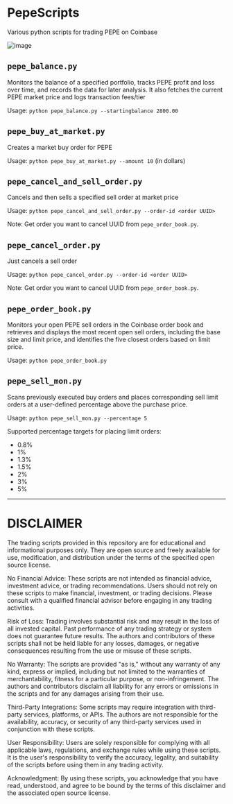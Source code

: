# PepeScripts
Various python scripts for trading PEPE on Coinbase

![image](https://github.com/user-attachments/assets/d43bd744-d0d3-4c87-bd1a-93f9df163d6a)

## `pepe_balance.py`
Monitors the balance of a specified portfolio, tracks PEPE profit and loss over time, and records the data for later analysis. It also fetches the current PEPE market price and logs transaction fees/tier

Usage: `python pepe_balance.py --startingbalance 2800.00`

## `pepe_buy_at_market.py`
Creates a market buy order for PEPE

Usage: `python pepe_buy_at_market.py --amount 10` (in dollars)

## `pepe_cancel_and_sell_order.py`
Cancels and then sells a specified sell order at market price

Usage: `python pepe_cancel_and_sell_order.py --order-id <order UUID>`

Note: Get order you want to cancel UUID from `pepe_order_book.py`.

## `pepe_cancel_order.py`
Just cancels a sell order

Usage: `python pepe_cancel_order.py --order-id <order UUID>`

Note: Get order you want to cancel UUID from `pepe_order_book.py`.

## `pepe_order_book.py`
Monitors your open PEPE sell orders in the Coinbase order book and retrieves and displays the most recent open sell orders, including the base size and limit price, and identifies the five closest orders based on limit price.

Usage: `python pepe_order_book.py`

## `pepe_sell_mon.py`
Scans previously executed buy orders and places corresponding sell limit orders at a user-defined percentage above the purchase price.

Usage: `python pepe_sell_mon.py --percentage 5`

Supported percentage targets for placing limit orders:

- 0.8%
- 1%
- 1.3%
- 1.5%
- 2%
- 3%
- 5%

---

# DISCLAIMER

The trading scripts provided in this repository are for educational and informational purposes only. They are open source and freely available for use, modification, and distribution under the terms of the specified open source license.

No Financial Advice: These scripts are not intended as financial advice, investment advice, or trading recommendations. Users should not rely on these scripts to make financial, investment, or trading decisions. Please consult with a qualified financial advisor before engaging in any trading activities.

Risk of Loss: Trading involves substantial risk and may result in the loss of all invested capital. Past performance of any trading strategy or system does not guarantee future results. The authors and contributors of these scripts shall not be held liable for any losses, damages, or negative consequences resulting from the use or misuse of these scripts.

No Warranty: The scripts are provided "as is," without any warranty of any kind, express or implied, including but not limited to the warranties of merchantability, fitness for a particular purpose, or non-infringement. The authors and contributors disclaim all liability for any errors or omissions in the scripts and for any damages arising from their use.

Third-Party Integrations: Some scripts may require integration with third-party services, platforms, or APIs. The authors are not responsible for the availability, accuracy, or security of any third-party services used in conjunction with these scripts.

User Responsibility: Users are solely responsible for complying with all applicable laws, regulations, and exchange rules while using these scripts. It is the user's responsibility to verify the accuracy, legality, and suitability of the scripts before using them in any trading activity.

Acknowledgment: By using these scripts, you acknowledge that you have read, understood, and agree to be bound by the terms of this disclaimer and the associated open source license.

